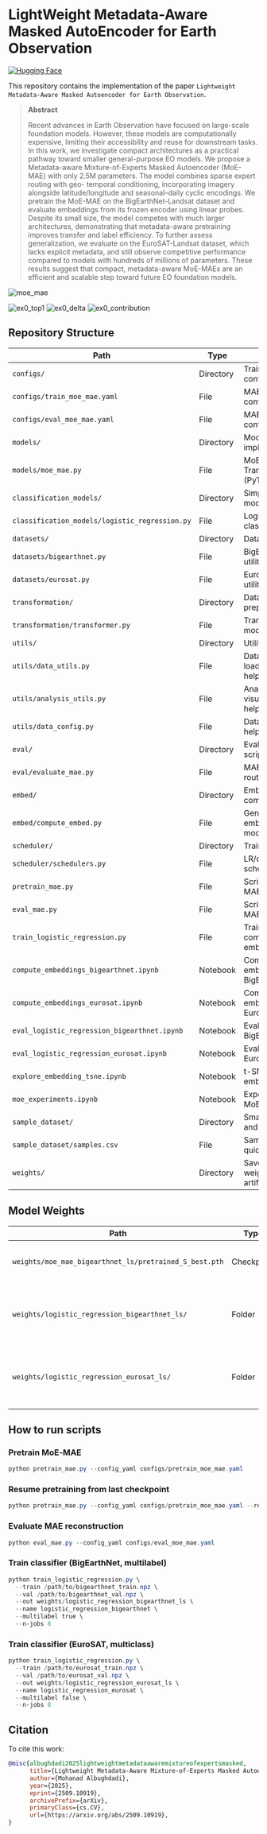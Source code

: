 # LightWeight Metadata-Aware Masked AutoEncoder for Earth Observation

[![Hugging Face](https://img.shields.io/badge/HuggingFace-Model-blue?logo=huggingface&logoColor=white&style=for-the-badge)](https://huggingface.co/albughdadim/lightweight-metadata-aware-mixture-of-experts-mae-landsat)

This repository contains the implementation of the paper `Lightweight Metadata-Aware Masked Autoencoder for Earth Observation`.

> **Abstract**
>
> Recent advances in Earth Observation have focused on large-scale foundation models. However,
these models are computationally expensive, limiting their accessibility and reuse for downstream
tasks. In this work, we investigate compact architectures as a practical pathway toward smaller
general-purpose EO models. We propose a Metadata-aware Mixture-of-Experts Masked Autoencoder
(MoE-MAE) with only 2.5M parameters. The model combines sparse expert routing with geo-
temporal conditioning, incorporating imagery alongside latitude/longitude and seasonal–daily cyclic
encodings. We pretrain the MoE-MAE on the BigEarthNet-Landsat dataset and evaluate embeddings
from its frozen encoder using linear probes. Despite its small size, the model competes with much
larger architectures, demonstrating that metadata-aware pretraining improves transfer and label
efficiency. To further assess generalization, we evaluate on the EuroSAT-Landsat dataset, which lacks
explicit metadata, and still observe competitive performance compared to models with hundreds
of millions of parameters. These results suggest that compact, metadata-aware MoE-MAEs are
an efficient and scalable step toward future EO foundation models.

![moe_mae](figs/moe_mae.png)

![ex0_top1](figs/ex0_top1.png)
![ex0_delta](figs/ex0_delta.png)
![ex0_contribution](figs/ex0_contribution.png)

## Repository Structure

| Path | Type | Description |
| --- | --- | --- |
| `configs/` | Directory | Training/eval configs for MAE. |
| `configs/train_moe_mae.yaml` | File | MAE pretraining configuration. |
| `configs/eval_moe_mae.yaml` | File | MAE evaluation configuration. |
| `models/` | Directory | Model implementations. |
| `models/moe_mae.py` | File | MoE-MAE Vision Transformer (PyTorch). |
| `classification_models/` | Directory | Simple classifier models. |
| `classification_models/logistic_regression.py` | File | Logistic regression classifier. |
| `datasets/` | Directory | Dataset loaders. |
| `datasets/bigearthnet.py` | File | BigEarthNet dataset utilities. |
| `datasets/eurosat.py` | File | EuroSAT dataset utilities. |
| `transformation/` | Directory | Data transforms and preprocessing. |
| `transformation/transformer.py` | File | Transformations for model input. |
| `utils/` | Directory | Utilities and helpers. |
| `utils/data_utils.py` | File | Data loading/manipulation helpers. |
| `utils/analysis_utils.py` | File | Analysis and visualization helpers. |
| `utils/data_config.py` | File | Dataset/config helpers. |
| `eval/` | Directory | Evaluation scripts/utilities. |
| `eval/evaluate_mae.py` | File | MAE evaluation routine. |
| `embed/` | Directory | Embedding computation. |
| `embed/compute_embed.py` | File | Generate embeddings from models. |
| `scheduler/` | Directory | Training schedulers. |
| `scheduler/schedulers.py` | File | LR/optimizer scheduler utilities. |
| `pretrain_mae.py` | File | Script to pretrain MAE. |
| `eval_mae.py` | File | Script to evaluate MAE checkpoints. |
| `train_logistic_regression.py` | File | Train LR on computed embeddings. |
| `compute_embeddings_bigearthnet.ipynb` | Notebook | Compute embeddings: BigEarthNet. |
| `compute_embeddings_eurosat.ipynb` | Notebook | Compute embeddings: EuroSAT. |
| `eval_logistic_regression_bigearthnet.ipynb` | Notebook | Evaluate LR: BigEarthNet. |
| `eval_logistic_regression_eurosat.ipynb` | Notebook | Evaluate LR: EuroSAT. |
| `explore_embedding_tsne.ipynb` | Notebook | t-SNE exploration of embeddings. |
| `moe_experiments.ipynb` | Notebook | Experiments with MoE-MAE variants. |
| `sample_dataset/` | Directory | Small sample data and labels. |
| `sample_dataset/samples.csv` | File | Sample index for quick tests. |
| `weights/` | Directory | Saved model weights and artifacts. |

## Model Weights

| Path | Type | Task/Dataset | Format | Description |
| --- | --- | --- | --- | --- |
| `weights/moe_mae_bigearthnet_ls/pretrained_S_best.pth` | Checkpoint | MoE‑MAE | PyTorch `.pth` | Pretrained MoE‑MAE weights (used for embedding/eval). |
| `weights/logistic_regression_bigearthnet_ls/` | Folder | BigEarthNet linear probe | `.joblib` + `.json` | Logistic Regression classifiers trained on BigEarthNet embeddings. |
| `weights/logistic_regression_eurosat_ls/` | Folder | EuroSAT linear probe | `.joblib` + `.json` | Logistic Regression classifiers trained on EuroSAT embeddings. |

## How to run scripts

### Pretrain MoE‑MAE

```powershell
python pretrain_mae.py --config_yaml configs/pretrain_moe_mae.yaml
```

### Resume pretraining from last checkpoint

```powershell
python pretrain_mae.py --config_yaml configs/pretrain_moe_mae.yaml --resume
```

### Evaluate MAE reconstruction

```powershell
python eval_mae.py --config_yaml configs/eval_moe_mae.yaml
```

### Train classifier (BigEarthNet, multilabel)

```powershell
python train_logistic_regression.py \
  --train /path/to/bigearthnet_train.npz \
  --val /path/to/bigearthnet_val.npz \
  --out weights/logistic_regression_bigearthnet_ls \
  --name logistic_regression_bigearthnet \
  --multilabel true \
  --n-jobs 8
```

### Train classifier (EuroSAT, multiclass)

```powershell
python train_logistic_regression.py \
  --train /path/to/eurosat_train.npz \
  --val /path/to/eurosat_val.npz \
  --out weights/logistic_regression_eurosat_ls \
  --name logistic_regression_eurosat \
  --multilabel false \
  --n-jobs 8
```

## Citation

To cite this work:

```bibtex
@misc{albughdadi2025lightweightmetadataawaremixtureofexpertsmasked,
      title={Lightweight Metadata-Aware Mixture-of-Experts Masked Autoencoder for Earth Observation}, 
      author={Mohanad Albughdadi},
      year={2025},
      eprint={2509.10919},
      archivePrefix={arXiv},
      primaryClass={cs.CV},
      url={https://arxiv.org/abs/2509.10919}, 
}
```
